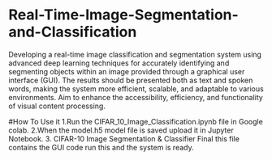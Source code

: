 # Real-Time-Image-Segmentation-and-Classification
Developing a real-time image classification and segmentation system using advanced deep learning techniques for accurately identifying and segmenting objects within an image provided through a graphical user interface (GUI). The results should be presented both as text and spoken words, making the system more efficient, scalable, and adaptable to various environments.
Aim to enhance the accessibility, efficiency, and functionality of visual content processing.

#How To Use it
1.Run the CIFAR_10_Image_Classification.ipynb file in Google colab.
2.When the model.h5 model file is saved upload it in Jupyter Notebook.
3. CIFAR-10 Image Segmentation & Classifier Final this file contains the GUI code run this and the system is ready.
 
